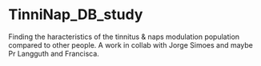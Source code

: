# TinniNap_DB_study
Finding the haracteristics of the tinnitus &amp; naps modulation population compared to other people. A work in collab with Jorge Simoes and maybe Pr Langguth and Francisca. 
